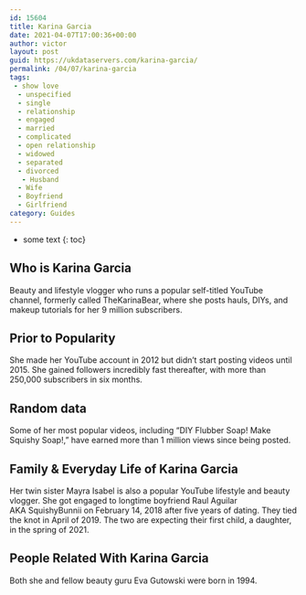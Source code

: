 ```yaml
---
id: 15604
title: Karina Garcia
date: 2021-04-07T17:00:36+00:00
author: victor
layout: post
guid: https://ukdataservers.com/karina-garcia/
permalink: /04/07/karina-garcia
tags:
 - show love
  - unspecified
  - single
  - relationship
  - engaged
  - married
  - complicated
  - open relationship
  - widowed
  - separated
  - divorced
   - Husband
  - Wife
  - Boyfriend
  - Girlfriend
category: Guides
---
```


* some text
{: toc}


## Who is Karina Garcia



Beauty and lifestyle vlogger who runs a popular self-titled YouTube channel, formerly called TheKarinaBear, where she posts hauls, DIYs, and makeup tutorials for her 9 million subscribers. 

                
                
                
## Prior to Popularity



She made her YouTube account in 2012 but didn&#8217;t start posting videos until 2015. She gained followers incredibly fast thereafter, with more than 250,000 subscribers in six months.

                
                
                
## Random data



Some of her most popular videos, including &#8220;DIY Flubber Soap! Make Squishy Soap!,&#8221; have earned more than 1 million views since being posted.

                
                
                
## Family & Everyday Life of Karina Garcia



Her twin sister Mayra Isabel is also a popular YouTube lifestyle and beauty vlogger. She got engaged to longtime boyfriend Raul Aguilar AKA SquishyBunnii on February 14, 2018 after five years of dating. They tied the knot in April of 2019. The two are expecting their first child, a daughter, in the spring of 2021. 

                
                
                
## People Related With Karina Garcia



Both she and fellow beauty guru Eva Gutowski were born in 1994.

                
              
            
          
          
          